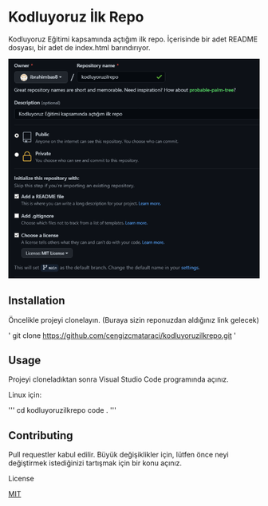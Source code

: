 # Kodluyoruz İlk Repo

Kodluyoruz Eğitimi kapsamında açtığım ilk repo. İçerisinde bir adet README dosyası, bir adet de index.html barındırıyor.

![Kayıt Ekranı](https://github.com/ibrahimbas8/kodluyoruzilkrepo/blob/main/olustur.png)

## Installation

Öncelikle projeyi clonelayın. (Buraya sizin reponuzdan aldığınız link gelecek)

' git clone https://github.com/cengizcmataraci/kodluyoruzilkrepo.git '

## Usage

Projeyi cloneladıktan sonra Visual Studio Code programında açınız.

Linux için:

'''
cd kodluyoruzilkrepo
code .
'''

## Contributing

Pull requestler kabul edilir. Büyük değişiklikler için, lütfen önce neyi değiştirmek istediğinizi tartışmak için bir konu açınız.

License

[MIT](https://choosealicense.com/licenses/mit/)
